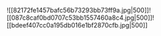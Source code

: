 ![[82172fe1457bafc56b73293bb73ff9a.jpg|500]]![[087c8caf0bd0707c53bb1557460a8c4.jpg|500]]![[bdeef407cc0a195db016e1bf2870cfb.jpg|500]]